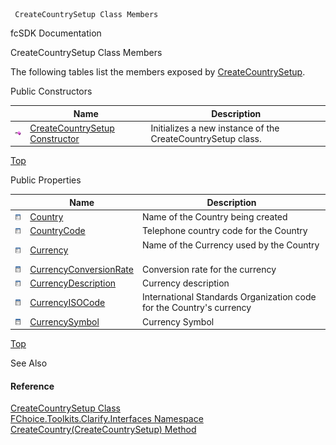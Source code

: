 ﻿     CreateCountrySetup Class Members                                                   

fcSDK Documentation

CreateCountrySetup Class Members

The following tables list the members exposed by [CreateCountrySetup](FChoice.Toolkits.Clarify~FChoice.Toolkits.Clarify.Interfaces.CreateCountrySetup.md).

Public Constructors

|   | Name | Description |
| --- | --- | --- |
| ![Public Constructor](dotnetimages/publicConstructor.png) | [CreateCountrySetup Constructor](FChoice.Toolkits.Clarify~FChoice.Toolkits.Clarify.Interfaces.CreateCountrySetup~_ctor.md) | Initializes a new instance of the CreateCountrySetup class.   |

[Top](#top)

Public Properties

|   | Name | Description |
| --- | --- | --- |
| ![Public Property](dotnetimages/publicProperty.png) | [Country](FChoice.Toolkits.Clarify~FChoice.Toolkits.Clarify.Interfaces.CreateCountrySetup~Country.md) | Name of the Country being created   |
| ![Public Property](dotnetimages/publicProperty.png) | [CountryCode](FChoice.Toolkits.Clarify~FChoice.Toolkits.Clarify.Interfaces.CreateCountrySetup~CountryCode.md) | Telephone country code for the Country   |
| ![Public Property](dotnetimages/publicProperty.png) | [Currency](FChoice.Toolkits.Clarify~FChoice.Toolkits.Clarify.Interfaces.CreateCountrySetup~Currency.md) | Name of the Currency used by the Country   |
| ![Public Property](dotnetimages/publicProperty.png) | [CurrencyConversionRate](FChoice.Toolkits.Clarify~FChoice.Toolkits.Clarify.Interfaces.CreateCountrySetup~CurrencyConversionRate.md) | Conversion rate for the currency   |
| ![Public Property](dotnetimages/publicProperty.png) | [CurrencyDescription](FChoice.Toolkits.Clarify~FChoice.Toolkits.Clarify.Interfaces.CreateCountrySetup~CurrencyDescription.md) | Currency description   |
| ![Public Property](dotnetimages/publicProperty.png) | [CurrencyISOCode](FChoice.Toolkits.Clarify~FChoice.Toolkits.Clarify.Interfaces.CreateCountrySetup~CurrencyISOCode.md) | International Standards Organization code for the Country's currency   |
| ![Public Property](dotnetimages/publicProperty.png) | [CurrencySymbol](FChoice.Toolkits.Clarify~FChoice.Toolkits.Clarify.Interfaces.CreateCountrySetup~CurrencySymbol.md) | Currency Symbol   |

[Top](#top)

See Also

#### Reference

[CreateCountrySetup Class](FChoice.Toolkits.Clarify~FChoice.Toolkits.Clarify.Interfaces.CreateCountrySetup.md)  
[FChoice.Toolkits.Clarify.Interfaces Namespace](FChoice.Toolkits.Clarify~FChoice.Toolkits.Clarify.Interfaces_namespace.md)  
[CreateCountry(CreateCountrySetup) Method](FChoice.Toolkits.Clarify~FChoice.Toolkits.Clarify.Interfaces.InterfacesToolkit~CreateCountry(CreateCountrySetup).md)